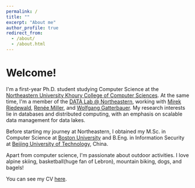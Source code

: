 ```yaml
---
permalink: /
title: ""
excerpt: "About me"
author_profile: true
redirect_from: 
  - /about/
  - /about.html
---
```


# Welcome!
I'm a first-year Ph.D. student studying Computer Science at the [Northeastern University Khoury College of Computer Sciences](https://www.khoury.northeastern.edu/). At the same time, I'm a member of the [DATA Lab @ Northeastern](https://db.khoury.northeastern.edu/), working with [Mirek Riedewald](https://www.khoury.northeastern.edu/people/mirek-riedewald/), [Renée Miller](https://www.khoury.northeastern.edu/people/renee-miller/), and [Wolfgang Gatterbauer](https://gatterbauer.name/). My research interests lie in databases and distributed computing, with an emphasis on scalable data management for data lakes.

Before starting my journey at Northeastern, I obtained my M.Sc. in Computer Science at [Boston University](https://www.bu.edu/) and B.Eng. in Information Security at [Beijing University of Technology](http://www.bjut.edu.cn), China. 

Apart from computer science, I'm passionate about outdoor activities. I love alpine skiing, basketball(huge fan of Lebron), mountain biking, dogs, and bagels!

You can see my CV [here](https://gtchenus.github.io/files/CV-Guanting_Chen.pdf).


